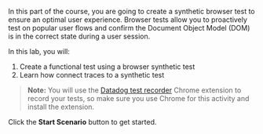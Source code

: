 In this part of the course, you are going to create a synthetic browser test to ensure an optimal user experience. Browser tests allow you to proactively test on popular user flows and confirm the Document Object Model (DOM) is in the correct state during a user session.

In this lab, you will:

1. Create a functional test using a browser synthetic test
2. Learn how connect traces to a synthetic test 

> **Note:** You will use the [Datadog test recorder](https://chrome.google.com/webstore/detail/datadog-test-recorder/kkbncfpddhdmkfmalecgnphegacgejoa?hl=en) Chrome extension to record your tests, so make sure you use Chrome for this activity and install the extension.

Click the **Start Scenario** button to get started.
